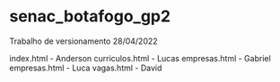 # senac_botafogo_gp2
Trabalho de versionamento 28/04/2022

index.html - Anderson
curriculos.html - Lucas
empresas.html - Gabriel
empresas.html - Luca
vagas.html - David